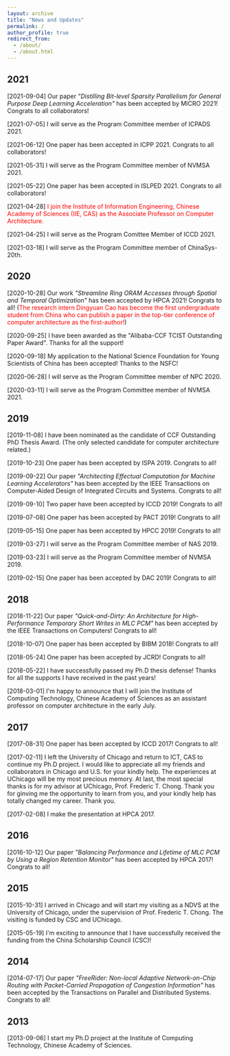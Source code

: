 ```yaml
---
layout: archive
title: "News and Updates"
permalink: /
author_profile: true
redirect_from:
  - /about/
  - /about.html
---
```


## 2021

[2021-09-04] Our paper <i>"Distilling Bit-level Sparsity Parallelism for General Purpose Deep Learning Acceleration"</i> has been accepted by MICRO 2021! Congrats to all collaborators!

[2021-07-05] I will serve as the Program Committee member of ICPADS 2021. 

[2021-06-12] One paper has been accepted in ICPP 2021. Congrats to all collaborators!

[2021-05-31] I will serve as the Program Committee member of NVMSA 2021.

[2021-05-22] One paper has been accepted in ISLPED 2021. Congrats to all collaborators!

[2021-04-28] <font color="#FF0000">I join the Institute of Information Engineering, Chinese Academy of Sciences (IIE, CAS) as the Associate Professor on Computer Architecture.</font>

[2021-04-25] I will serve as the Program Comittee Member of ICCD 2021. 

[2021-03-18] I will serve as the Program Committee member of ChinaSys-20th.

## 2020

[2020-10-28] Our work <i>"Streamline Ring ORAM Accesses through Spatial and Temporal Optimization"</i> has been accepted by HPCA 2021! Congrats to all! (<font color="#FF0000">The research intern Dingyuan Cao has become the first undergraduate student from China who can publish a paper in the top-tier conference of computer architecture as the first-author!</font>)

[2020-09-25] I have been awarded as the "Alibaba-CCF TCIST Outstanding Paper Award". Thanks for all the support!

[2020-09-18] My application to the National Science Foundation for Young Scientists of China has been accepted! Thanks to the NSFC!

[2020-06-28] I will serve as the Program Committee member of NPC 2020.

[2020-03-11] I will serve as the Program Committee member of NVMSA 2021.

## 2019

[2019-11-08] I have been nominated as the candidate of CCF Outstanding PhD Thesis Award. (The only selected candidate for computer architecture related.) 

[2019-10-23] One paper has been accepted by ISPA 2019. Congrats to all!

[2019-09-22] Our paper <i>"Architecting Effectual Computation for Machine Learning Accelerators"</i> has been accepted by the IEEE Transactions on Computer-Aided Design of Integrated Circuits and Systems. Congrats to all!

[2019-09-10] Two paper have been accepted by ICCD 2019! Congrats to all!

[2019-07-08] One paper has been accepted by PACT 2019! Congrats to all!

[2019-05-15] One paper has been accepted by HPCC 2019! Congrats to all!

[2019-03-27] I will serve as the Program Committee member of NAS 2019.

[2019-03-23] I will serve as the Program Committee member of NVMSA 2019.

[2019-02-15] One paper has been accepted by DAC 2019! Congrats to all!

## 2018

[2018-11-22] Our paper <i>"Quick-and-Dirty: An Architecture for High-Performance Temporary Short Writes in MLC PCM"</i> has been accepted by the IEEE Transactions on Computers! Congrats to all!

[2018-10-07] One paper has been accepted by BIBM 2018! Congrats to all!

[2018-05-24] One paper has been accepted by JCRD! Congrats to all!

[2018-05-22] I have successfully passed my Ph.D thesis defense! Thanks for all the supports I have received in the past years! 

[2018-03-01] I'm happy to announce that I will join the Institute of Computing Technology, Chinese Academy of Sciences as an assistant professor on computer architecture in the early July.

## 2017

[2017-08-31] One paper has been accepted by ICCD 2017! Congrats to all!

[2017-02-11] I left the University of Chicago and return to ICT, CAS to continue my Ph.D project. I would like to appreciate all my friends and collaborators in Chicago and U.S. for your kindly help. The experiences at UChicago will be my most precious memory. At last, the most special thanks is for my advisor at UChicago, Prof. Frederic T. Chong. Thank you for ginving me the opportunity to learn from you, and your kindly help has totally changed my career. Thank you.

[2017-02-08] I make the presentation at HPCA 2017.

## 2016

[2016-10-12] Our paper <i>"Balancing Performance and Lifetime of MLC PCM by Using a Region Retention Monitor"</i> has been accepted by HPCA 2017! Congrats to all!

## 2015

[2015-10-31] I arrived in Chicago and will start my visiting as a NDVS at the University of Chicago, under the supervision of Prof. Frederic T. Chong. The visiting is funded by CSC and UChicago.

[2015-05-19] I'm exciting to announce that I have successfully received the funding from the China Scholarship Council (CSC)! 

## 2014

[2014-07-17] Our paper <i>"FreeRider: Non-local Adaptive Network-on-Chip Routing with Packet-Carried
Propagation of Congestion Information"</i> has been accepted by the Transactions on Parallel and Distributed Systems. Congrats to all!

## 2013

[2013-09-06] I start my Ph.D project at the Institute of Computing Technology, Chinese Academy of Sciences.
